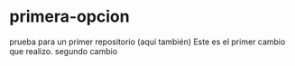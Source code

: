 # primera-opcion
prueba para un primer repositorio (aquí también)
Este es el primer cambio que realizo.
segundo cambio
